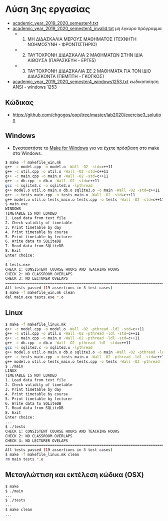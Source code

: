 # Λύση 3ης εργασίας

* [academic_year_2019_2020_semester4.txt](./academic_year_2019_2020_semester4.txt) 
* [academic_year_2019_2020_semester4_invalid.txt](./academic_year_2019_2020_semester4_invalid.txt) μη έγκυρο πρόγραμμα
  * 1) ΜΗ ΔΙΔΑΣΚΑΛΙΑ ΜΕΡΟΥΣ ΜΑΘΗΜΑΤΟΣ (ΤΕΧΝΗΤΗ ΝΟΗΜΟΣΥΝΗ - ΦΡΟΝΤΙΣΤΗΡΙΟ)
  * 2) ΤΑΥΤΟΧΡΟΝΗ ΔΙΔΑΣΚΑΛΙΑ 2 ΜΑΘΗΜΑΤΩΝ ΣΤΗΝ ΙΔΙΑ ΑΙΘΟΥΣΑ (ΠΑΡΑΣΚΕΥΗ - ΕΡΓΕ5)
  * 3) ΤΑΥΤΟΧΡΟΝΗ ΔΙΔΑΣΚΑΛΙΑ ΣΕ 2 ΜΑΘΗΜΑΤΑ ΓΙΑ ΤΟΝ ΙΔΙΟ ΔΙΔΑΣΚΟΝΤΑ (ΠΕΜΠΤΗ - ΓΚΟΓΚΟΣ)
* [academic_year_2019_2020_semester4_windows1253.txt](./academic_year_2019_2020_semester4_windows1253.txt) κωδικοποίηση ANSI - windows 1253

## Κώδικας

* <https://github.com/chgogos/oop/tree/master/lab2020/exercise3_solution>

## Windows

* Εγκαταστήστε το [Make for Windows](http://gnuwin32.sourceforge.net/packages/make.htm) για να έχετε πρόσβαση στο make στα Windows.

```sh
$ make -f makefile_win.mk
g++ -c model.cpp -o model.o -Wall -O2 -std=c++11
g++ -c util.cpp -o util.o -Wall -O2 -std=c++11
g++ -c main.cpp -o main.o -Wall -O2 -std=c++11
g++ -c db.cpp -o db.o -Wall -O2 -std=c++11
gcc -c sqlite3.c -o sqlite3.o -lpthread
g++ model.o util.o main.o db.o sqlite3.o -o main -Wall -O2 -std=c++11
g++ -c tests_main.cpp -o tests_main.o -Wall -O2 -std=c++11
g++ model.o util.o tests_main.o tests.cpp -o tests -Wall -O2 -std=c++11
$ main.exe
WINDOWS
TIMETABLE IS NOT LOADED
1. Load data from text file
2. Check validity of timetable
3. Print timetable by day
4. Print timetable by course
5. Print timetable by lecturer
6. Write data to SQLiteDB
7. Read data from SQLiteDB
8. Exit
Enter choice:
...
$ tests.exe
CHECK 1: CONSISTENT COURSE HOURS AND TEACHING HOURS
CHECK 2: NO CLASSROOM OVERLAPS
CHECK 3: NO LECTURER OVELAPS
===============================================================================
All tests passed (19 assertions in 3 test cases)
$ make -f makefile_win.mk clean
del main.exe tests.exe *.o
```

## Linux

```sh
$ make -f makefile_linux.mk
g++ -c model.cpp -o model.o -Wall -O2 -pthread -ldl -std=c++11
g++ -c util.cpp -o util.o -Wall -O2 -pthread -ldl -std=c++11
g++ -c main.cpp -o main.o -Wall -O2 -pthread -ldl -std=c++11
g++ -c db.cpp -o db.o -Wall -O2 -pthread -ldl -std=c++11
gcc -c sqlite3.c -o sqlite3.o -lpthread
g++ model.o util.o main.o db.o sqlite3.o -o main -Wall -O2 -pthread -ldl -std=c++11
g++ -c tests_main.cpp -o tests_main.o -Wall -O2 -pthread -ldl -std=c++11
g++ model.o util.o tests_main.o tests.cpp -o tests -Wall -O2 -pthread -ldl -std=c++11
$ ./main
LINUX
TIMETABLE IS NOT LOADED
1. Load data from text file
2. Check validity of timetable
3. Print timetable by day
4. Print timetable by course
5. Print timetable by lecturer
6. Write data to SQLiteDB
7. Read data from SQLiteDB
8. Exit
Enter choice:
...
$ ./tests
CHECK 1: CONSISTENT COURSE HOURS AND TEACHING HOURS
CHECK 2: NO CLASSROOM OVERLAPS
CHECK 3: NO LECTURER OVELAPS
===============================================================================
All tests passed (19 assertions in 3 test cases)
$ make -f makefile_linux.mk clean
rm main tests *.o
```

## Μεταγλώττιση και εκτέλεση κώδικα (OSX)

```sh
$ make
$ ./main
...
$ ./tests
...
$ make clean
...
```



